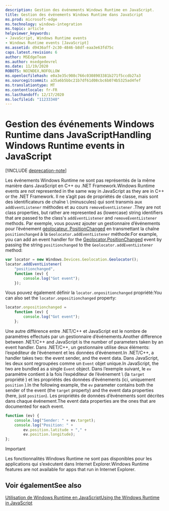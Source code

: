 ```yaml
---
description: Gestion des événements Windows Runtime en JavaScript.
title: Gestion des événements Windows Runtime dans JavaScript
ms.prod: microsoft-edge
ms.technology: windows-integration
ms.topic: article
helpviewer_keywords:
- JavaScript, Windows Runtime events
- Windows Runtime events [JavaScript]
ms.assetid: d9436aff-2c30-4846-b8df-eaa3e63fd75c
caps.latest.revision: 6
author: MSEdgeTeam
ms.author: msedgedevrel
ms.date: 11/19/2020
ROBOTS: NOINDEX,NOFOLLOW
ms.openlocfilehash: e0a3e35c908c766c0308903381b271f5ccdb27a3
ms.sourcegitcommit: a35a6b5bbc21b7df61d08cbc6b074b5325ad4fef
ms.translationtype: MT
ms.contentlocale: fr-FR
ms.lasthandoff: 12/17/2020
ms.locfileid: "11233340"
---
```

# <span data-ttu-id="e721c-103">Gestion des événements Windows Runtime dans JavaScript</span><span class="sxs-lookup"><span data-stu-id="e721c-103">Handling Windows Runtime events in JavaScript</span></span>  

[!INCLUDE [deprecation-note](../includes/legacy-edge-note.md)]  

<span data-ttu-id="e721c-104">Les événements Windows Runtime ne sont pas représentés de la même manière dans JavaScript en C++ ou .NET Framework.</span><span class="sxs-lookup"><span data-stu-id="e721c-104">Windows Runtime events are not represented in the same way in JavaScript as they are in C++ or the .NET Framework.</span></span>  <span data-ttu-id="e721c-105">Il ne s’agit pas de propriétés de classe, mais sont des identificateurs de chaîne \ (minuscules) qui sont transmis aux `addEventListener` méthodes et au cours `removeEventListener` .</span><span class="sxs-lookup"><span data-stu-id="e721c-105">They are not class properties, but rather are represented as \(lowercase\) string identifiers that are passed to the class's `addEventListener` and `removeEventListener` methods.</span></span>  <span data-ttu-id="e721c-106">Par exemple, vous pouvez ajouter un gestionnaire d’événements pour l’événement [géolocateur. PositionChanged][UwpWindowsGeolocationGeolocatorDevicesPositionChanged] en transmettant la chaîne `positionchanged` à la `Geolocator.addEventListener` méthode:</span><span class="sxs-lookup"><span data-stu-id="e721c-106">For example, you can add an event handler for the [Geolocator.PositionChanged][UwpWindowsGeolocationGeolocatorDevicesPositionChanged] event by passing the string `positionchanged` to the `Geolocator.addEventListener` method:</span></span>  

```javascript  
var locator = new Windows.Devices.Geolocation.Geolocator();
locator.addEventListener(
    "positionchanged",
    function (ev) {
        console.log("Got event");
    });
```  

<span data-ttu-id="e721c-107">Vous pouvez également définir la `locator.onpositionchanged` propriété:</span><span class="sxs-lookup"><span data-stu-id="e721c-107">You can also set the `locator.onpositionchanged` property:</span></span>  

```javascript
locator.onpositionchanged =
    function (ev) {
        console.log("Got event");
    };
```  

<span data-ttu-id="e721c-108">Une autre différence entre .NET/C++ et JavaScript est le nombre de paramètres effectués par un gestionnaire d’événements.</span><span class="sxs-lookup"><span data-stu-id="e721c-108">Another difference between .NET/C++ and JavaScript is the number of parameters taken by an event handler.</span></span>  <span data-ttu-id="e721c-109">Dans .NET/C++, un gestionnaire utilise deux éléments: l’expéditeur de l’événement et les données d’événement.</span><span class="sxs-lookup"><span data-stu-id="e721c-109">In .NET/C++, a handler takes two:  the event sender, and the event data.</span></span>  <span data-ttu-id="e721c-110">Dans JavaScript, les deux sont regroupées comme un `Event` objet unique.</span><span class="sxs-lookup"><span data-stu-id="e721c-110">In JavaScript, the two are bundled as a single `Event` object.</span></span>  <span data-ttu-id="e721c-111">Dans l’exemple suivant, le `ev` paramètre contient à la fois l’expéditeur de l’événement \ (la `target` propriété \) et les propriétés des données d’événements (ici, uniquement `position` \).</span><span class="sxs-lookup"><span data-stu-id="e721c-111">In the following example, the `ev` parameter contains both the sender of the event \(the `target` property\) and the event data properties \(here, just `position`\).</span></span>  <span data-ttu-id="e721c-112">Les propriétés de données d’événements sont décrites dans chaque événement.</span><span class="sxs-lookup"><span data-stu-id="e721c-112">The event data properties are the ones that are documented for each event.</span></span>  

```javascript
function (ev) {
    console.log("Sender: " + ev.target);
    console.log("Position: " +
        ev.position.latitude + "," +
        ev.position.longitude);
};
```  

> [!IMPORTANT]
> <span data-ttu-id="e721c-113">Les fonctionnalités Windows Runtime ne sont pas disponibles pour les applications qui s’exécutent dans Internet Explorer.</span><span class="sxs-lookup"><span data-stu-id="e721c-113">Windows Runtime features are not available for apps that run in Internet Explorer.</span></span>  

## <span data-ttu-id="e721c-114">Voir également</span><span class="sxs-lookup"><span data-stu-id="e721c-114">See also</span></span>  

[<span data-ttu-id="e721c-115">Utilisation de Windows Runtime en JavaScript</span><span class="sxs-lookup"><span data-stu-id="e721c-115">Using the Windows Runtime in JavaScript</span></span>][WindowsRuntimeJavascript]  

 <!-- links -->  

[WindowsRuntimeJavascript]: ./using-the-windows-runtime-in-javascript.md "Utilisation de Windows Runtime en JavaScript | Documents Microsoft"  

[UwpWindowsGeolocationGeolocatorDevicesPositionChanged]: /uwp/api/Windows.Devices.Geolocation.Geolocator#Windows_Devices_Geolocation_Geolocator_PositionChanged "Classe de géolocalisation | Documents Microsoft"  
